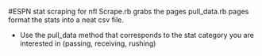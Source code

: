 #ESPN stat scraping for nfl
Scrape.rb grabs the pages
pull_data.rb pages format the stats into a neat csv file. 
- Use the pull_data method that corresponds to the stat category you are interested in (passing, receiving, rushing)